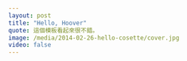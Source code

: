```yaml
---
layout: post
title: "Hello, Hoover"
quote: 這個模板看起來很不錯。
image: /media/2014-02-26-hello-cosette/cover.jpg
video: false
---
```

